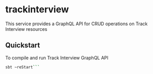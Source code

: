 # trackinterview
This service provides a GraphQL API for CRUD operations on Track Interview resources

## Quickstart
To compile and run Track Interview GraphQL API
```bash
sbt ~reStart```

